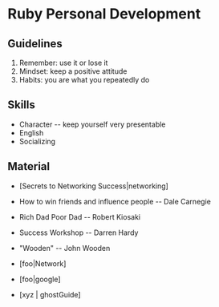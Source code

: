 # Ruby Personal Development
## Guidelines
1. Remember: use it or lose it
2. Mindset: keep a positive attitude
3. Habits: you are what you repeatedly do


## Skills
- Character -- keep yourself very presentable
- English
- Socializing

## Material
- [Secrets to Networking Success|networking]
- How to win friends and influence people -- Dale Carnegie
- Rich Dad Poor Dad -- Robert Kiosaki
- Success Workshop -- Darren Hardy
- "Wooden" -- John Wooden

- [foo|Network]
- [foo|google]
- [xyz | ghostGuide]


[google]: http://www.google.com
[Network]: http://darrenhardy.success.com/2013/11/networking-success

[ghostGuide]:http://docs.ghost.org/